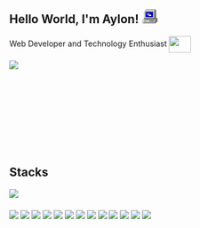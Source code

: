 ## Hello World, I'm Aylon! <img src=https://github.com/TheDudeThatCode/TheDudeThatCode/blob/master/Assets/PC.gif width="30">

Web Developer and Technology Enthusiast <img align="center" height="30" width="40" src=https://github.com/TheDudeThatCode/TheDudeThatCode/blob/master/Assets/Developer.gif />

<div style="display: flex">
  <img height="160em" src="https://github-readme-stats-git-masterrstaa-rickstaa.vercel.app/api?username=aylon-araujo&&show_icons=true&theme=midnight-purple"/>
</div>

## Stacks
<div style="display: block">
    <img height="160em" src="https://github-readme-stats-git-masterrstaa-rickstaa.vercel.app/api/top-langs/?username=aylon-araujo&layout=default&card_width=825&langs_count=16&theme=midnight-purple"/>
</div>
<div style="display: inline_block"><br>
  <img align="center" height="30" src="https://img.shields.io/badge/HTML5-E34F26?style=for-the-badge&logo=html5&logoColor=white" />
  <img align="center" height="30" src="https://img.shields.io/badge/CSS3-1572B6?style=for-the-badge&logo=css3&logoColor=white" />
  <img align="center" height="30" src="https://img.shields.io/badge/JavaScript-F7DF1E?style=for-the-badge&logo=javascript&logoColor=black" />
  <img align="center" height="30" src="https://img.shields.io/badge/TypeScript-007ACC?style=for-the-badge&logo=typescript&logoColor=white" />
  <img align="center" height="30" src="https://img.shields.io/badge/React-20232A?style=for-the-badge&logo=react&logoColor=61DAFB" />
  <img align="center" height="30" src="https://img.shields.io/badge/Vue.js-35495E?style=for-the-badge&logo=vue.js&logoColor=4FC08D" />
  <img align="center" height="30" src="https://img.shields.io/badge/Tailwind_CSS-38B2AC?style=for-the-badge&logo=tailwind-css&logoColor=white" />
  <img align="center" height="30" src="https://img.shields.io/badge/Bootstrap-563D7C?style=for-the-badge&logo=bootstrap&logoColor=white" />
  <img align="center" height="30" src="https://img.shields.io/badge/Material--UI-0081CB?style=for-the-badge&logo=material-ui&logoColor=white" />
  <img align="center" height="30" src="https://img.shields.io/badge/Redux-593D88?style=for-the-badge&logo=redux&logoColor=white" />
  <img align="center" height="30" src="https://img.shields.io/badge/React_Router-CA4245?style=for-the-badge&logo=react-router&logoColor=white" />
  <img align="center" height="30" src="	https://img.shields.io/badge/jQuery-0769AD?style=for-the-badge&logo=jquery&logoColor=white" />
    <img align="center" height="30" src="	https://img.shields.io/badge/jQuery-0769AD?style=for-the-badge&logo=jquery&logoColor=white" />
</div>
